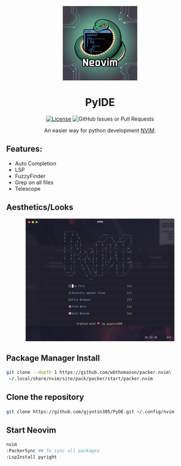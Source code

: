 <div align="center">

<img src="assets/logo.jpeg" width=200>

# PyIDE

[![License](https://img.shields.io/badge/License-MIT-blue)](#license)
![GitHub Issues or Pull Requests](https://img.shields.io/github/issues/gjyotin305/PyIDE)

An easier way for python development [NVIM](https://github.com/neovim/neovim).

</div>

## Features:
- Auto Completion
- LSP
- FuzzyFinder
- Grep on all files
- Telescope

## Aesthetics/Looks
<div align="center">
<img src="assets/ss.png", width=400>
</div>

## Package Manager Install
```bash
git clone --depth 1 https://github.com/wbthomason/packer.nvim\
 ~/.local/share/nvim/site/pack/packer/start/packer.nvim
```

## Clone the repository
```bash
git clone https://github.com/gjyotin305/PyDE.git ~/.config/nvim
```

## Start Neovim
```bash
nvim
:PackerSync ## To sync all packages
:LspInstall pyright
```
